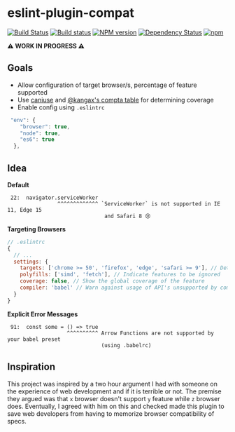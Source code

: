 eslint-plugin-compat
=====================
[![Build Status](https://travis-ci.org/amilajack/eslint-plugin-compat.svg?branch=master)](https://travis-ci.org/amilajack/eslint-plugin-compat)
[![Build status](https://ci.appveyor.com/api/projects/status/at71r1stbghsgcja/branch/master?svg=true)](https://ci.appveyor.com/project/amilajack/eslint-plugin-compat/branch/master)
[![NPM version](https://badge.fury.io/js/eslint-plugin-compat.svg)](http://badge.fury.io/js/eslint-plugin-compat)
[![Dependency Status](https://img.shields.io/david/amilajack/eslint-plugin-compat.svg)](https://david-dm.org/amilajack/eslint-plugin-compat)
[![npm](https://img.shields.io/npm/dm/eslint-plugin-compat.svg)](https://npm-stat.com/charts.html?package=eslint-plugin-compat)

**⚠️ WORK IN PROGRESS ⚠️**

## Goals
 - Allow configuration of target browser/s, percentage of feature supported
 - Use [caniuse](http://caniuse.com) and [@kangax's compta table](http://kangax.github.io/compat-table/es6/) for determining coverage
 - Enable config using `.eslintrc`
```js
 "env": {
    "browser": true,
    "node": true,
    "es6": true
  },
```

## Idea

**Default**
```
 22:  navigator.serviceWorker
                ^^^^^^^^^^^^^ `ServiceWorker` is not supported in IE 11, Edge 15
                               and Safari 8 😢
```

**Targeting Browsers**
```js
// .eslintrc
{
  // ...
  settings: {
    targets: ['chrome >= 50', 'firefox', 'edge', 'safari >= 9'], // Determine target env's
    polyfills: ['simd', 'fetch'], // Indicate features to be ignored
    coverage: false, // Show the global coverage of the feature
    compiler: 'babel' // Warn against usage of API's unsupported by compiler
  }
}
```

**Explicit Error Messages**
```
 91:  const some = () => true
                   ^^^^^^^^^^ Arrow Functions are not supported by your babel preset
                              (using .babelrc)
```

## Inspiration
This project was inspired by a two hour argument I had with someone on the experience of web development and if it is terrible or not. The premise they argued was that `x` browser doesn't support `y` feature while `z` browser does. Eventually, I agreed with him on this and checked made this plugin to save web developers from having to memorize browser compatibility of specs.
